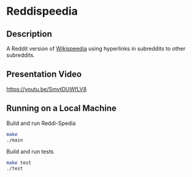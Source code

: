 # Reddispeedia

## Description

A Reddit version of [Wikispeedia](https://dlab.epfl.ch/wikispeedia/play/) using hyperlinks in subreddits to other subreddits.

## Presentation Video
https://youtu.be/SmvtDUWfLV8

## Running on a Local Machine
Build and run Reddi-Spedia
```bash
make
./main
```
Build and run tests
```bash
make test
./test
```

